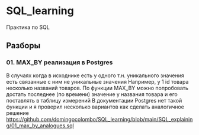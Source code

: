 # SQL_learning
Практика по SQL

## Разборы

### 01. MAX_BY реализация в Postgres
В случаях когда в исходнике есть у одного т.н. уникального значения есть связанные с ним не уникальные значения
Например, у 1 id товара несколько названий товаров.
По функции MAX_BY можно попробовать достать последнее (по времени) значение у названия товара и его поставлять в таблицу измерений
В документации Postgres нет такой функции и я проверил несколько вариантов как сделать аналогичное решение
https://github.com/domingocolombo/SQL_learning/blob/main/SQL_explaining/01_max_by_analogues.sql

